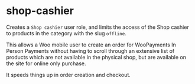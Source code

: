 # shop-cashier

Creates a `Shop cashier` user role, and limits the access of the Shop cashier to products in the category with the slug `offline`.

This allows a Woo mobile user to create an order for WooPayments In Person Payments without having to scroll through an extensive list of products which are not available in the physical shop, but are available on the site for online only purchase.

It speeds things up in order creation and checkout.
